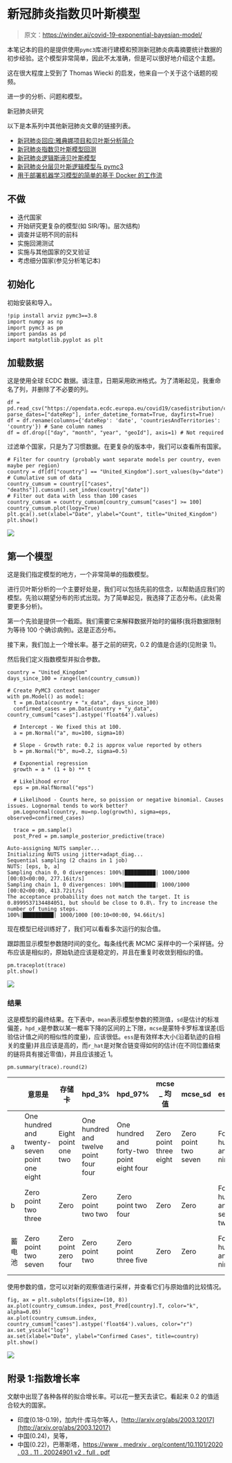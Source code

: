 # 新冠肺炎指数贝叶斯模型

> 原文：<https://winder.ai/covid-19-exponential-bayesian-model/>

本笔记本的目的是提供使用`pymc3`库进行建模和预测新冠肺炎病毒摘要统计数据的初步经验。这个模型非常简单，因此不太准确，但是可以很好地介绍这个主题。

这在很大程度上受到了 Thomas Wiecki 的启发，他来自一个关于这个话题的视频。

进一步的分析、问题和模型。

新冠肺炎研究

以下是本系列中其他新冠肺炎文章的链接列表。

*   [新冠肺炎回应:雅典娜项目和贝叶斯分析简介](https://winder.ai/covid-19-response-athena-project-and-an-introduction-bayesian-analysis/)
*   [新冠肺炎指数贝叶斯模型回测](https://winder.ai/covid-19-exponential-bayesian-model-backtesting/)
*   [新冠肺炎逻辑斯谛贝叶斯模型](https://winder.ai/covid-19-logistic-bayesian-model/)
*   [新冠肺炎分层贝叶斯逻辑模型与 pymc3](https://winder.ai/covid-19-hierarchical-bayesian-logistic-model-with-pymc3/)
*   [用于部署机器学习模型的简单的基于 Docker 的工作流](https://winder.ai/a-simple-docker-based-workflow-for-deploying-a-machine-learning-model/)

## 不做

*   迭代国家
*   开始研究更复杂的模型(如 SIR/等)。层次结构)
*   调查并证明不同的前科
*   实施回溯测试
*   实施与其他国家的交叉验证
*   考虑细分国家(参见分析笔记本)

## 初始化

初始安装和导入。

```
!pip install arviz pymc3==3.8
import numpy as np
import pymc3 as pm
import pandas as pd
import matplotlib.pyplot as plt 
```

## 加载数据

这是使用全球 ECDC 数据。请注意，日期采用欧洲格式。为了清晰起见，我重命名了列，并删除了不必要的列。

```
df = pd.read_csv("https://opendata.ecdc.europa.eu/covid19/casedistribution/csv/", parse_dates=["dateRep"], infer_datetime_format=True, dayfirst=True)
df = df.rename(columns={'dateRep': 'date', 'countriesAndTerritories': 'country'}) # Sane column names
df = df.drop(["day", "month", "year", "geoId"], axis=1) # Not required 
```

过滤单个国家，只是为了习惯数据。在更复杂的版本中，我们可以查看所有国家。

```
# Filter for country (probably want separate models per country, even maybe per region)
country = df[df["country"] == "United_Kingdom"].sort_values(by="date")
# Cumulative sum of data
country_cumsum = country[["cases", "deaths"]].cumsum().set_index(country["date"])
# Filter out data with less than 100 cases
country_cumsum = country_cumsum[country_cumsum["cases"] >= 100]
country_cumsum.plot(logy=True)
plt.gca().set(xlabel="Date", ylabel="Count", title="United_Kingdom")
plt.show() 
```

![](img/37f287a5df2aee7a626a45186dffff3e.png)

## 第一个模型

这是我们指定模型的地方，一个非常简单的指数模型。

进行贝叶斯分析的一个主要好处是，我们可以包括先前的信念，以帮助适应我们的模型。先验以期望分布的形式出现。为了简单起见，我选择了正态分布。{此处需要更多分析}。

第一个先验是提供一个截距。我们需要它来解释数据开始时的偏移(我将数据限制为等待 100 个确诊病例)。这是正态分布。

接下来，我们加上一个增长率。基于之前的研究，0.2 的值是合适的(见附录 1)。

然后我们定义指数模型并拟合参数。

```
country = "United_Kingdom"
days_since_100 = range(len(country_cumsum))

# Create PyMC3 context manager
with pm.Model() as model:
  t = pm.Data(country + "x_data", days_since_100)
  confirmed_cases = pm.Data(country + "y_data", country_cumsum["cases"].astype('float64').values)

  # Intercept - We fixed this at 100.
  a = pm.Normal("a", mu=100, sigma=10)

  # Slope - Growth rate: 0.2 is approx value reported by others
  b = pm.Normal("b", mu=0.2, sigma=0.5)

  # Exponential regression
  growth = a * (1 + b) ** t

  # Likelihood error
  eps = pm.HalfNormal("eps")

  # Likelihood - Counts here, so poission or negative binomial. Causes issues. Lognormal tends to work better?
  pm.Lognormal(country, mu=np.log(growth), sigma=eps, observed=confirmed_cases)

  trace = pm.sample()
  post_Pred = pm.sample_posterior_predictive(trace) 
```

```
Auto-assigning NUTS sampler...
Initializing NUTS using jitter+adapt_diag...
Sequential sampling (2 chains in 1 job)
NUTS: [eps, b, a]
Sampling chain 0, 0 divergences: 100%|██████████| 1000/1000 [00:03<00:00, 277.16it/s]
Sampling chain 1, 0 divergences: 100%|██████████| 1000/1000 [00:02<00:00, 413.72it/s]
The acceptance probability does not match the target. It is 0.8999537134484051, but should be close to 0.8\. Try to increase the number of tuning steps.
100%|██████████| 1000/1000 [00:10<00:00, 94.66it/s] 
```

现在模型已经训练好了，我们可以看看多次运行的拟合值。

跟踪图显示模型参数随时间的变化。每条线代表 MCMC 采样中的一个采样链。分布应该是相似的，原始轨迹应该是稳定的，并且在重复时收敛到相似的值。

```
pm.traceplot(trace)
plt.show() 
```

![](img/c1a77ebdc4ef8ae010f2d51879b1a148.png)

### 结果

这是模型的最终结果。在下表中，`mean`表示模型参数的预测值，`sd`是估计的标准偏差，`hpd_x`是参数以某一概率下降的区间的上下限，`mcse`是蒙特卡罗标准误差(后验估计值之间的相似性的度量)，应该很低。`ess`是有效样本大小(沿着轨迹的自相关的度量)并且应该是高的，而`r_hat`是对聚合链变得如何的估计(在不同位置结束的链将具有接近零值)，并且应该接近 1。

```
pm.summary(trace).round(2) 
```

|  | 意思是 | 存储卡 | hpd_3% | hpd_97% | mcse _ 均值 | mcse_sd | ess_mean | ess_sd | ess_bulk | ess_tail | r_hat |
| --- | --- | --- | --- | --- | --- | --- | --- | --- | --- | --- | --- |
| a | One hundred and twenty-seven point one eight | Eight point one two | One hundred and twelve point four four | One hundred and forty-two point eight four | Zero point three eight | Zero point two seven | Four hundred and forty-nine | Four hundred and forty-two | Four hundred and fifty-nine | Four hundred and seventy-two | One |
| b | Zero point two three | Zero | Zero point two two | Zero point two four | Zero | Zero | Four hundred and seventy-two | Four hundred and seventy-two | Four hundred and seventy-three | Five hundred and forty-four | One |
| 蓄电池 | Zero point two seven | Zero point zero four | Zero point two | Zero point three five | Zero | Zero | Four hundred and ninety-six | Four hundred and eighty-five | Five hundred and eighteen | Five hundred and fifty-three | One |

使用参数的值，您可以对新的观察值进行采样，并查看它们与原始值的比较情况。

```
fig, ax = plt.subplots(figsize=(10, 8))
ax.plot(country_cumsum.index, post_Pred[country].T, color="k", alpha=0.05)
ax.plot(country_cumsum.index, country_cumsum["cases"].astype('float64').values, color="r")
ax.set_yscale("log")
ax.set(xlabel="Date", ylabel="Confirmed Cases", title=country)
plt.show() 
```

![](img/5975cf112b3e7f89160809a35322edd6.png)

## 附录 1:指数增长率

文献中出现了各种各样的拟合增长率。可以花一整天去读它。看起来 0.2 的值适合较大的国家。

*   印度(0.18-0.19)，加内什·库马尔等人，[http://arxiv.org/abs/2003.12017](http://arxiv.org/abs/2003.12017)
*   中国(0.24)，吴等，
*   中国(0.22)，巴蒂斯塔，[https://www . medrxiv . org/content/10.1101/2020 . 03 . 11 . 20024901 v2 . full . pdf](https://www.medrxiv.org/content/10.1101/2020.03.11.20024901v2.full.pdf)